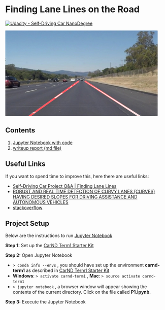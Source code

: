 # Finding Lane Lines on the Road

[![Udacity - Self-Driving Car NanoDegree](https://s3.amazonaws.com/udacity-sdc/github/shield-carnd.svg)](http://www.udacity.com/drive)

<img src="examples/laneLines_thirdPass.jpg" width="480" alt="Combined Image" />

Contents
---

1. [Jupyter Notebook with code](https://github.com/gtesei/SelfDrivingCars/blob/master/P1-CarND-LaneLines/P1.ipynb)
2. [writeup report (md file)](https://github.com/gtesei/SelfDrivingCars/blob/master/P1-CarND-LaneLines/writeup.md)


Useful Links 
---

If you want to spend time to improve this, here there are useful links:

* [Self-Driving Car Project Q&A | Finding Lane Lines](https://www.youtube.com/watch?v=hnXkCiM2RSg&feature=youtu.be)
* [ROBUST AND REAL TIME DETECTION OF CURVY LANES (CURVES) HAVING DESIRED SLOPES FOR DRIVING ASSISTANCE AND AUTONOMOUS VEHICLES](http://airccj.org/CSCP/vol5/csit53211.pdf)
* [stackoverflow](https://stackoverflow.com/questions/36598897/python-and-opencv-improving-my-lane-detection-algorithm)


Project Setup
---

Below are the instructions to run [Jupyter Notebook](https://github.com/gtesei/SelfDrivingCars/blob/master/P1-CarND-LaneLines/P1.ipynb)

**Step 1:** Set up the [CarND Term1 Starter Kit](https://classroom.udacity.com/nanodegrees/nd013/parts/fbf77062-5703-404e-b60c-95b78b2f3f9e/modules/83ec35ee-1e02-48a5-bdb7-d244bd47c2dc/lessons/8c82408b-a217-4d09-b81d-1bda4c6380ef/concepts/4f1870e0-3849-43e4-b670-12e6f2d4b7a7)

**Step 2:** Open Jupyter Notebook

* `> conda info --envs` , you should have set up the environment __carnd-term1__ as described in [CarND Term1 Starter Kit](https://classroom.udacity.com/nanodegrees/nd013/parts/fbf77062-5703-404e-b60c-95b78b2f3f9e/modules/83ec35ee-1e02-48a5-bdb7-d244bd47c2dc/lessons/8c82408b-a217-4d09-b81d-1bda4c6380ef/concepts/4f1870e0-3849-43e4-b670-12e6f2d4b7a7)
* __Windows__: `> activate carnd-term1` , __Mac__: `> source activate carnd-term1`
* `> jupyter notebook` , a browser window will appear showing the contents of the current directory.  Click on the file called __P1.ipynb__.  

**Step 3:** Execute the Jupyter Notebook

